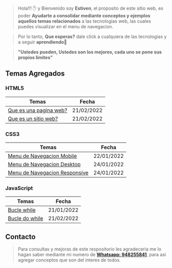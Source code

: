 > Hola!!! ✋ y Bienvenido soy **Estiven**, el proposito de este sitio web, es poder **Ayudarte a consolidar mediante conceptos y ejemplos aquellos temas relacionados** a las tecnologias web, las cuales puedes visualizar en el menu de navegacion.

> Por lo tanto, **Que esperas?** dale click a cualquiera de las tecnologias y a seguir **aprendiendo**👨

> **"Ustedes pueden, Ustedes son los mejores, cada uno se pone sus propios limites"**

## **Temas Agregados**

### **HTML5**

| Temas                                              | Fecha      |
| -------------------------------------------------- | ---------- |
| [Que es una pagina web?](html5.html#id-pagina-web) | 21/02/2022 |
| [Que es un sitio web?](html5.html#id-sitio-web)    | 21/02/2022 |

### **CSS3**

| Temas                                                          | Fecha      |
| -------------------------------------------------------------- | ---------- |
| [Menu de Navegacion Mobile](css3.html#menu-nav-mobile)         | 22/01/2022 |
| [Menu de Navegacion Desktop](css3.html#menu-nav-desktop)       | 24/01/2022 |
| [Menu de Navegacion Responsive](css3.html#menu-nav-responsive) | 24/01/2022 |

### **JavaScript**

| Temas                                               | Fecha      |
| --------------------------------------------------- | ---------- |
| [Bucle while](javascript.html#id-bucle-while)       | 21/01/2022 |
| [Bucle do while](javascript.html#id-bucle-do-while) | 21/02/2022 |

## **Contacto**

> Para consultas y mejoras de este respositorio les agradeceria me lo hagan saber mediante mi numero de <strong><a href="https://api.whatsapp.com/send?phone=51948255841&text=Hola%20Estiven" target="_blank">Whatsapp: 948255841</a></strong>, para asi agregar conceptos que son del interes de todos.
